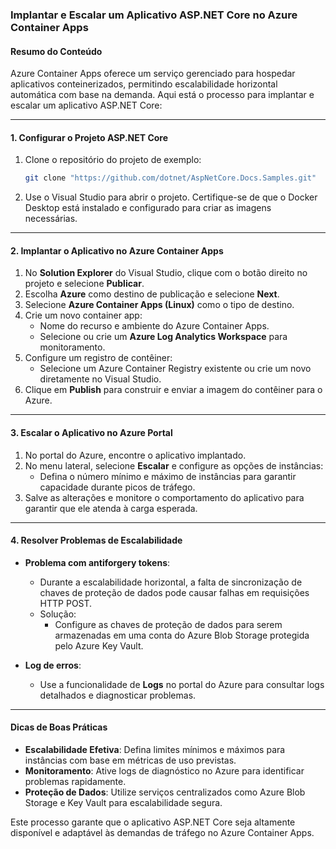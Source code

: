 ### Implantar e Escalar um Aplicativo ASP.NET Core no Azure Container Apps

#### Resumo do Conteúdo

Azure Container Apps oferece um serviço gerenciado para hospedar aplicativos conteinerizados, permitindo escalabilidade horizontal automática com base na demanda. Aqui está o processo para implantar e escalar um aplicativo ASP.NET Core:

---

#### **1. Configurar o Projeto ASP.NET Core**
1. Clone o repositório do projeto de exemplo:
   ```bash
   git clone "https://github.com/dotnet/AspNetCore.Docs.Samples.git"
   ```
2. Use o Visual Studio para abrir o projeto. Certifique-se de que o Docker Desktop está instalado e configurado para criar as imagens necessárias.

---

#### **2. Implantar o Aplicativo no Azure Container Apps**
1. No **Solution Explorer** do Visual Studio, clique com o botão direito no projeto e selecione **Publicar**.
2. Escolha **Azure** como destino de publicação e selecione **Next**.
3. Selecione **Azure Container Apps (Linux)** como o tipo de destino.
4. Crie um novo container app:
   - Nome do recurso e ambiente do Azure Container Apps.
   - Selecione ou crie um **Azure Log Analytics Workspace** para monitoramento.
5. Configure um registro de contêiner:
   - Selecione um Azure Container Registry existente ou crie um novo diretamente no Visual Studio.
6. Clique em **Publish** para construir e enviar a imagem do contêiner para o Azure.

---

#### **3. Escalar o Aplicativo no Azure Portal**
1. No portal do Azure, encontre o aplicativo implantado.
2. No menu lateral, selecione **Escalar** e configure as opções de instâncias:
   - Defina o número mínimo e máximo de instâncias para garantir capacidade durante picos de tráfego.
3. Salve as alterações e monitore o comportamento do aplicativo para garantir que ele atenda à carga esperada.

---

#### **4. Resolver Problemas de Escalabilidade**
- **Problema com antiforgery tokens**:
   - Durante a escalabilidade horizontal, a falta de sincronização de chaves de proteção de dados pode causar falhas em requisições HTTP POST.
   - Solução:
     - Configure as chaves de proteção de dados para serem armazenadas em uma conta do Azure Blob Storage protegida pelo Azure Key Vault.

- **Log de erros**:
   - Use a funcionalidade de **Logs** no portal do Azure para consultar logs detalhados e diagnosticar problemas.

---

#### **Dicas de Boas Práticas**
- **Escalabilidade Efetiva**: Defina limites mínimos e máximos para instâncias com base em métricas de uso previstas.
- **Monitoramento**: Ative logs de diagnóstico no Azure para identificar problemas rapidamente.
- **Proteção de Dados**: Utilize serviços centralizados como Azure Blob Storage e Key Vault para escalabilidade segura.

Este processo garante que o aplicativo ASP.NET Core seja altamente disponível e adaptável às demandas de tráfego no Azure Container Apps.